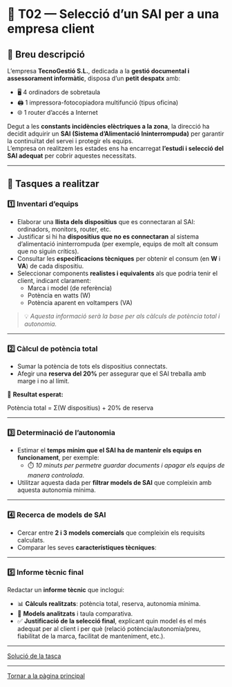 # 🔌 **T02 — Selecció d’un SAI per a una empresa client**

## 📝 **Breu descripció**

L’empresa **TecnoGestió S.L.**, dedicada a la **gestió documental i assessorament informàtic**, disposa d’un **petit despatx** amb:

- 🖥️ 4 ordinadors de sobretaula  
- 🖨️ 1 impressora-fotocopiadora multifunció (tipus oficina)  
- 🌐 1 router d’accés a Internet  

Degut a les **constants incidències elèctriques a la zona**, la direcció ha decidit adquirir un **SAI (Sistema d’Alimentació Ininterrompuda)** per garantir la continuïtat del servei i protegir els equips.  
L’empresa on realitzem les estades ens ha encarregat **l’estudi i selecció del SAI adequat** per cobrir aquestes necessitats.

---

## 🧰 **Tasques a realitzar**

### 1️⃣ **Inventari d’equips**

- Elaborar una **llista dels dispositius** que es connectaran al SAI: ordinadors, monitors, router, etc.  
- Justificar si hi ha **dispositius que no es connectaran** al sistema d’alimentació ininterrompuda (per exemple, equips de molt alt consum que no siguin crítics).  
- Consultar les **especificacions tècniques** per obtenir el consum (en **W** i **VA**) de cada dispositiu.  
- Seleccionar components **realistes i equivalents** als que podria tenir el client, indicant clarament:
  - Marca i model (de referència)
  - Potència en watts (W)
  - Potència aparent en voltampers (VA)

> 💡 *Aquesta informació serà la base per als càlculs de potència total i autonomia.*

---

### 2️⃣ **Càlcul de potència total**

- Sumar la potència de tots els dispositius connectats.  
- Afegir una **reserva del 20%** per assegurar que el SAI treballa amb marge i no al límit.

🧮 **Resultat esperat:**  

Potència total = Σ(W dispositius) + 20% de reserva

---

### 3️⃣ **Determinació de l’autonomia**

- Estimar el **temps mínim que el SAI ha de mantenir els equips en funcionament**, per exemple:
  - ⏱️ *10 minuts per permetre guardar documents i apagar els equips de manera controlada*.
- Utilitzar aquesta dada per **filtrar models de SAI** que compleixin amb aquesta autonomia mínima.

---

### 4️⃣ **Recerca de models de SAI**

- Cercar entre **2 i 3 models comercials** que compleixin els requisits calculats.  
- Comparar les seves **característiques tècniques**:

---

### 5️⃣ **Informe tècnic final**

Redactar un **informe tècnic** que inclogui:

- 📊 **Càlculs realitzats**: potència total, reserva, autonomia mínima.  
- 📝 **Models analitzats** i taula comparativa.  
- ✅ **Justificació de la selecció final**, explicant quin model és el més adequat per al client i per què (relació potència/autonomia/preu, fiabilitat de la marca, facilitat de manteniment, etc.).

---

[Solució de la tasca](solucio.md)

---

[Tornar a la pàgina principal](../)


